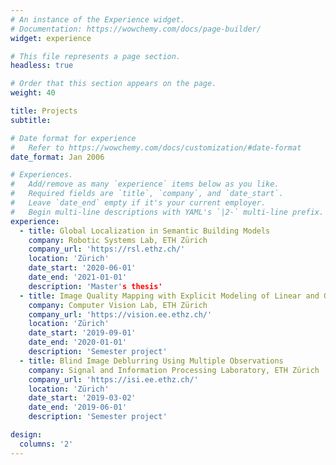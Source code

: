 ```yaml
---
# An instance of the Experience widget.
# Documentation: https://wowchemy.com/docs/page-builder/
widget: experience

# This file represents a page section.
headless: true

# Order that this section appears on the page.
weight: 40

title: Projects
subtitle:

# Date format for experience
#   Refer to https://wowchemy.com/docs/customization/#date-format
date_format: Jan 2006

# Experiences.
#   Add/remove as many `experience` items below as you like.
#   Required fields are `title`, `company`, and `date_start`.
#   Leave `date_end` empty if it's your current employer.
#   Begin multi-line descriptions with YAML's `|2-` multi-line prefix.
experience:
  - title: Global Localization in Semantic Building Models
    company: Robotic Systems Lab, ETH Zürich
    company_url: 'https://rsl.ethz.ch/'
    location: 'Zürich'
    date_start: '2020-06-01'
    date_end: '2021-01-01'
    description: 'Master's thesis'
  - title: Image Quality Mapping with Explicit Modeling of Linear and Gamma Corrections
    company: Computer Vision Lab, ETH Zürich
    company_url: 'https://vision.ee.ethz.ch/'
    location: 'Zürich'
    date_start: '2019-09-01'
    date_end: '2020-01-01'
    description: 'Semester project'
  - title: Blind Image Deblurring Using Multiple Observations
    company: Signal and Information Processing Laboratory, ETH Zürich
    company_url: 'https://isi.ee.ethz.ch/'
    location: 'Zürich'
    date_start: '2019-03-02'
    date_end: '2019-06-01'
    description: 'Semester project'

design:
  columns: '2'
---
```

